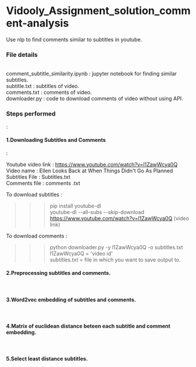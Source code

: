 # Vidooly_Assignment_solution_comment-analysis
Use nlp to find comments similar to subtitles in youtube.

<h3>File details</h3><br>
comment_subtitle_similarity.ipynb : jupyter notebook for finding similar subtitles.<br>
subtitle.txt : subtitles of video.<br>
comments.txt : comments of video.<br>
downloader.py : code to download comments of video without using API.<br>

<h3>Steps performed</h3>:
<h4>1.Downloading Subtitles and Comments </h4>:<br> 

Youtube video link : https://www.youtube.com/watch?v=l1ZawWcya0Q<br>
Video name :  Ellen Looks Back at When Things Didn't Go As Planned<br>
Subtitles File : Subtitles.txt<br>
Comments file : comments .txt<br>

To download subtitles :<br>
>>>pip install youtube-dl<br>
>>>youtube-dl --all-subs --skip-download https://www.youtube.com/watch?v=l1ZawWcya0Q (video link)<br>

To download comments : <br>
>>>python downloader.py -y l1ZawWcya0Q -o subtitles.txt<br>
l1ZawWcya0Q = 'video id'<br>
subtitles.txt = file in which you want to save output to.<br>

<h4>2.Preprocessing subtitles and comments.</h4><br>
<h4>3.Word2vec embedding of subtitles and comments.</h4><br>
<h4>4.Matrix of euclidean distance beteen each subtitle and comment embedding.</h4><br>
<h4>5.Select least distance subtitles.</h4><br>
 
